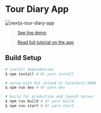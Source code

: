 # Tour Diary App

![nextjs-tour-diary-app](https://cosmic-s3.imgix.net/6266c500-fb05-11e7-ba56-b713f854273d-2.png?w=300)

> [See live demo](#)

> [Read full tutorial on the app](#)

## Build Setup

```bash
# install dependencies
$ npm install # Or yarn install

# serve with hot reload at localhost:3000
$ npm run dev # Or yarn dev

# build for production and launch server
$ npm run build # Or yarn build
$ npm run start # Or yarn start
```

